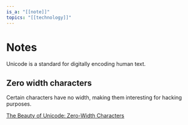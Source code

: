 ```yaml
---
is_a: "[[note]]"
topics: "[[technology]]"
---
```

# Notes
Unicode is a standard for digitally encoding human text.

## Zero width characters
Certain characters have no width, making them interesting for hacking purposes.

[The Beauty of Unicode: Zero-Width Characters](https://www.ptiglobal.com/2018/04/26/the-beauty-of-unicode-zero-width-characters/)
